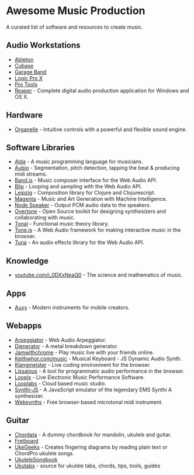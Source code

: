 # Awesome Music Production

A curated list of software and resources to create music.


## Audio Workstations

- [Ableton]
- [Cubase]
- [Garage Band]
- [Logic Pro X]
- [Pro Tools]
- [Reaper] - Complete digital audio production application for Windows and OS X.

[Ableton]: https://ableton.com/live
[Cubase]: http://steinberg.net/en/products/cubase
[Garage Band]: https://apple.com/mac/garageband
[Logic Pro X]: https://apple.com/logic-pro
[Pro Tools]: http://avid.com/products/pro-tools-software
[Reaper]: http://reaper.fm



## Hardware

- [Organelle] - Intuitive controls with a powerful and flexible sound engine.

[Organelle]: https://critterandguitari.com/products/organelle


## Software Libraries

- [Alda] - A music programming language for musicians.
- [Aubio] - Segmentation, pitch detection, tapping the beat & producing midi streams.
- [Band.js] - Music composer interface for the Web Audio API.
- [Blip] - Looping and sampling with the Web Audio API.
- [Leipzig] - Composition library for Clojure and Clojurescript.
- [Magenta] - Music and Art Generation with Machine Intelligence.
- [Node Speaker] - Output PCM audio data to the speakers.
- [Overtone] - Open Source toolkit for designing synthesizers and collaborating with music.
- [Tonal] - Functional music theory library.
- [Tone.js] - A Web Audio framework for making interactive music in the browser.
- [Tuna] - An audio effects library for the Web Audio API.

[Alda]: https://github.com/alda-lang/alda
[Aubio]: https://aubio.org
[Band.js]: https://github.com/meenie/band.js
[Blip]: http://jshanley.github.io/blip
[Leipzig]: https://github.com/ctford/leipzig
[Node Speaker]: https://github.com/TooTallNate/node-speaker
[Overtone]: https://github.com/overtone/overtone
[Tonal]: https://github.com/danigb/tonal
[Tone.js]: https://github.com/Tonejs/Tone.js
[Tuna]: https://github.com/Theodeus/tuna
[Magenta]: https://magenta.tensorflow.org

## Knowledge

- [youtube.com/i_0DXxNeaQ0] - The science and mathematics of music.

[youtube.com/i_0DXxNeaQ0]: http://youtube.com/watch?v=i_0DXxNeaQ0


## Apps

- [Auxy] - Modern instruments for mobile creators.

[Auxy]: http://auxy.co


## Webapps

- [Arpeggiator] - Web Audio Arpeggiator.
- [Djenerator] - A metal breakdown generator.
- [Jamwithchrome] - Play music live with your friends online.
- [Keithwhor.com/music] - Musical Keyboard - JS Dynamic Audio Synth.
- [Klangmeister] - Live coding environment for the browser.
- [Lissajous] - A tool for programmatic audio performance in the browser.
- [Loopjs] - Live Electronic Music Performance Software.
- [Looplabs] - Cloud based music studio.
- [Synthi-JS] - A JavaScript emulator of the legendary EMS Synthi A synthesizer.
- [Websynths] - Free browser-based microtonal midi instrument.

[Arpeggiator]: http://arpeggiator.desandro.com
[Djenerator]: http://djen.co
[Jamwithchrome]: http://jamwithchrome.com
[Keithwhor.com/music]: http://keithwhor.com/music
[Klangmeister]: http://ctford.github.io/klangmeister
[Lissajous]: https://github.com/kylestetz/lissajous
[Loopjs]: http://loopjs.com
[Looplabs]: https://looplabs.com
[Synthi-JS]: http://alexnisnevich.github.io/synthi-js
[Websynths]: http://websynths.com


## Guitar

- [Chordata] - A dummy chordbook for mandolin, ukulele and guitar.
- [Fretboard]
- [UkeGeeks] - Creates fingering diagrams by reading plain text or ChordPro ukulele songs.
- [UkuleleSongbook]
- [Ukutabs] - source for ukulele tabs, chords, tips, tools, guides

[Chordata]: https://github.com/starenka/chordata
[Fretboard]: https://github.com/AlexMost/fretboard
[UkeGeeks]: https://github.com/buzcarter/UkeGeeks
[UkuleleSongbook]: https://github.com/casertap/UkuleleSongbook
[Ukutabs]: https://ukutabs.com

